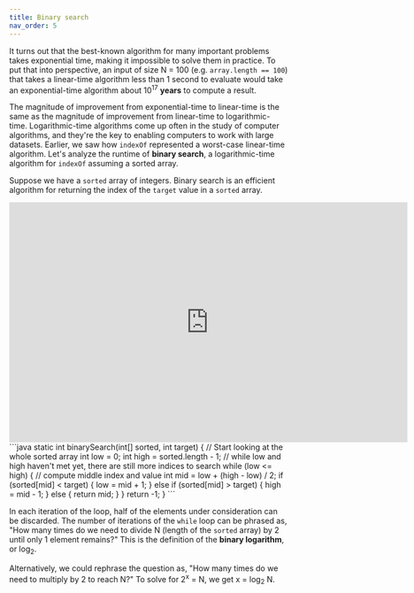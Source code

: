```yaml
---
title: Binary search
nav_order: 5
---
```


It turns out that the best-known algorithm for many important problems takes exponential time, making it impossible to solve them in practice. To put that into perspective, an input of size N = 100 (e.g. `array.length == 100`) that takes a linear-time algorithm less than 1 second to evaluate would take an exponential-time algorithm about 10<sup>17</sup> **years** to compute a result.

The magnitude of improvement from exponential-time to linear-time is the same as the magnitude of improvement from linear-time to logarithmic-time. Logarithmic-time algorithms come up often in the study of computer algorithms, and they're the key to enabling computers to work with large datasets. Earlier, we saw how `indexOf` represented a worst-case linear-time algorithm. Let's analyze the runtime of **binary search**, a logarithmic-time algorithm for `indexOf` assuming a sorted array.

Suppose we have a `sorted` array of integers. Binary search is an efficient algorithm for returning the index of the `target` value in a `sorted` array.

<div style="--aspect-ratio: 720 / 405; --add-height: 29px"><iframe src="https://docs.google.com/presentation/d/e/2PACX-1vTir_A7eOXUQ5UhLEN9aG4bX466Xgh_ViaZACF_UlpcJZaWfsWIJCqu4b-KpCytEAJT7vpQBeUpvRFb/embed?start=false&loop=false&delayms=3000" frameborder="0" width="720" height="434" allowfullscreen="true" mozallowfullscreen="true" webkitallowfullscreen="true"></iframe></div>
```java
static int binarySearch(int[] sorted, int target) {
    // Start looking at the whole sorted array
    int low = 0;
    int high = sorted.length - 1;
    // while low and high haven't met yet, there are still more indices to search
    while (low <= high) {
        // compute middle index and value
        int mid = low + (high - low) / 2;
        if (sorted[mid] < target) {
            low = mid + 1;
        } else if (sorted[mid] > target) {
            high = mid - 1;
        } else {
            return mid;
        }
    }
    return -1;
}
```

In each iteration of the loop, half of the elements under consideration can be discarded. The number of iterations of the `while` loop can be phrased as, "How many times do we need to divide N (length of the `sorted` array) by 2 until only 1 element remains?" This is the definition of the **binary logarithm**, or log<sub>2</sub>.

Alternatively, we could rephrase the question as, "How many times do we need to multiply by 2 to reach N?" To solve for 2<sup>x</sup> = N, we get x = log<sub>2</sub> N.
